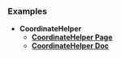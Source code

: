 ### Examples

- **CoordinateHelper**
  - [**CoordinateHelper Page**](https://wvooovw.github.io/20240601x001/exampled/CoordinateHelper)
  - [**CoordinateHelper Doc**](https://wvooovw.github.io/20240601x001/exampled/CoordinateHelper)